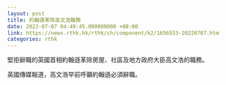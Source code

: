 ```yaml
---
layout: post
title: 約翰遜革除高文浩職務
date: 2022-07-07 04:49:45.000000000 +08:00
link: https://news.rthk.hk/rthk/ch/component/k2/1656553-20220707.htm
categories: rthk
---
```


堅拒辭職的英國首相約翰遜革除房屋、社區及地方政府大臣高文浩的職務。

英國傳媒報道，高文浩早前呼籲約翰遜必須辭職。
